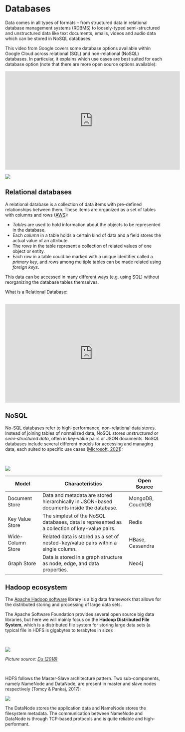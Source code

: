# Databases 

Data comes in all types of formats – from structured data in relational database management systems (RDBMS) to loosely-typed semi-structured and unstructured data like text documents, emails, videos and audio data which can be stored in NoSQL databases.

This video from Google covers some database options available within Google Cloud across relational (SQL) and non-relational (NoSQL) databases. In particular, it explains which use cases are best suited for each database option (note that there are more open source options available):

<iframe width="560" height="315" src="https://www.youtube-nocookie.com/embed/2TZXSnCTd7E" title="YouTube video player" frameborder="0" allow="accelerometer; autoplay; clipboard-write; encrypted-media; gyroscope; picture-in-picture" allowfullscreen></iframe>

<br>

![](../_static/img/Which-Database.jpeg)

## Relational databases

A relational database is a collection of data items with pre-defined relationships between them. These items are organized as a set of tables with columns and rows ([AWS](https://aws.amazon.com/relational-database/?nc1=h_ls)):

- *Tables* are used to hold information about the objects to be represented in the database. 
- Each *column* in a table holds a certain kind of data and a field stores the actual value of an attribute. 
- The *rows* in the table represent a collection of related values of one object or entity. 
- Each row in a table could be marked with a unique identifier called a *primary key*, and rows among multiple tables can be made related using *foreign keys*. 

This data can be accessed in many different ways (e.g. using SQL) without reorganizing the database tables themselves.

What is a Relational Database:

<br>

<iframe width="560" height="315" src="https://www.youtube-nocookie.com/embed/OqjJjpjDRLc" title="YouTube video player" frameborder="0" allow="accelerometer; autoplay; clipboard-write; encrypted-media; gyroscope; picture-in-picture" allowfullscreen></iframe>

<br>

## NoSQL

No-SQL databases refer to high-performance, non-relational data stores. Instead of joining tables of normalized data, NoSQL stores *unstructured* or *semi-structured data*, often in key-value pairs or JSON documents. NoSQL databases include several different models for accessing and managing data, each suited to specific use cases ([Microsoft, 2021](https://docs.microsoft.com/en-us/dotnet/architecture/cloud-native/relational-vs-nosql-data)): 

<br>

![](../_static/img/types-of-nosql-datastores.png)

Model	| Characteristics | Open Source
--|--|--
Document Store | Data and metadata are stored hierarchically in JSON-based documents inside the database. | MongoDB, CouchDB
Key Value Store |	The simplest of the NoSQL databases, data is represented as a collection of key-value pairs. | Redis
Wide-Column Store |	Related data is stored as a set of nested-key/value pairs within a single column. | HBase, Cassandra
Graph Store |	Data is stored in a graph structure as node, edge, and data properties. | Neo4j


## Hadoop ecosystem

The [Apache Hadoop software](https://hadoop.apache.org/) library is a big data framework that allows for the distributed storing and processing of large data sets.

The Apache Software Foundation provides several open source big data libraries, but here we will mainly focus on the **Hadoop Distributed File System**, which is a distributed file system for storing large data sets (a typical file in HDFS is gigabytes to terabytes in size): 

<br>

![](../_static/img/hadoop.png)

*Picture source: [Du (2018)](https://www.oreilly.com/library/view/apache-hive-essentials/9781788995092/e846ea02-6894-45c9-983a-03875076bb5b.xhtml)*

<br>

HDFS follows the Master-Slave architecture pattern. Two sub-components, namely NameNode and DataNode, are present in master and slave nodes respectively (Tomcy & Pankaj, 2017): 

![](../_static/img/hdfs-master-slave.png)


The DataNode stores the application data and NameNode stores the filesystem metadata. The communication between NameNode and DataNode is through TCP-based protocols and is quite reliable and high-performant.